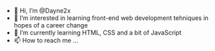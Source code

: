 - 👋 Hi, I’m @Dayne2x
- 👀 I’m interested in learning front-end web development tehniques in hopes of a career change
- 🌱 I’m currently learning HTML, CSS and a bit of JavaScript
- 📫 How to reach me ...

<!---
I am currently independently teaching myself anything I can about web development and trying to find anything else that I may be interested in.
--->
